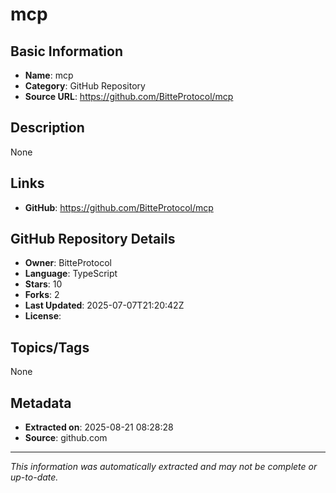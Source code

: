 # mcp

## Basic Information
- **Name**: mcp
- **Category**: GitHub Repository
- **Source URL**: https://github.com/BitteProtocol/mcp

## Description
None

## Links
- **GitHub**: https://github.com/BitteProtocol/mcp

## GitHub Repository Details
- **Owner**: BitteProtocol
- **Language**: TypeScript
- **Stars**: 10
- **Forks**: 2
- **Last Updated**: 2025-07-07T21:20:42Z
- **License**: 

## Topics/Tags
None

## Metadata
- **Extracted on**: 2025-08-21 08:28:28
- **Source**: github.com

---
*This information was automatically extracted and may not be complete or up-to-date.*
